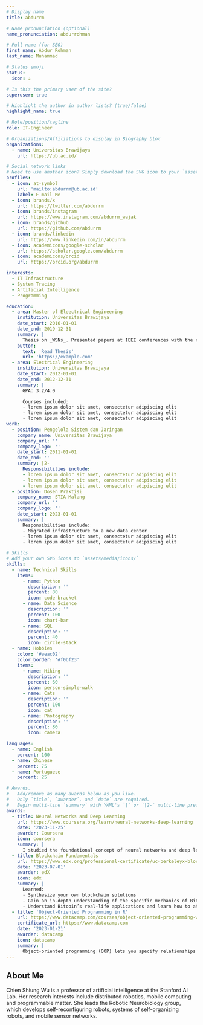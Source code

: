```yaml
---
# Display name
title: abdurrm

# Name pronunciation (optional)
name_pronunciation: abdurrohman

# Full name (for SEO)
first_name: Abdur Rohman
last_name: Muhammad

# Status emoji
status:
  icon: ☕️

# Is this the primary user of the site?
superuser: true

# Highlight the author in author lists? (true/false)
highlight_name: true

# Role/position/tagline
role: IT-Engineer

# Organizations/Affiliations to display in Biography blox
organizations:
  - name: Universitas Brawijaya
    url: https://ub.ac.id/

# Social network links
# Need to use another icon? Simply download the SVG icon to your `assets/media/icons/` folder.
profiles:
  - icon: at-symbol
    url: 'mailto:abdurrm@ub.ac.id'
    label: E-mail Me
  - icon: brands/x
    url: https://twitter.com/abdurrm
  - icon: brands/instagram
    url: https://www.instagram.com/abdurrm_wajak
  - icon: brands/github
    url: https://github.com/abdurrm
  - icon: brands/linkedin
    url: https://www.linkedin.com/in/abdurrm
  - icon: academicons/google-scholar
    url: https://scholar.google.com/abdurrm
  - icon: academicons/orcid
    url: https://orcid.org/abdurrm

interests:
  - IT Infrastructure
  - System Tracing
  - Artificial Intelligence
  - Programming

education:
  - area: Master of Eleectrical Engineering
    institution: Universitas Brawijaya
    date_start: 2016-01-01
    date_end: 2019-12-31
    summary: |
      Thesis on _WSNs_. Presented papers at IEEE conferences with the contributions being published in journals.
    button:
      text: 'Read Thesis'
      url: 'https://example.com'
  - area: Electrical Engineering
    institution: Universitas Brawijaya
    date_start: 2012-01-01
    date_end: 2012-12-31
    summary: |
      GPA: 3.2/4.0

      Courses included:
      - lorem ipsum dolor sit amet, consectetur adipiscing elit
      - lorem ipsum dolor sit amet, consectetur adipiscing elit
      - lorem ipsum dolor sit amet, consectetur adipiscing elit
work:
  - position: Pengelola Sistem dan Jaringan
    company_name: Universitas Brawijaya
    company_url: ''
    company_logo: ''
    date_start: 2011-01-01
    date_end: ''
    summary: |2-
      Responsibilities include:
      - lorem ipsum dolor sit amet, consectetur adipiscing elit
      - lorem ipsum dolor sit amet, consectetur adipiscing elit
      - lorem ipsum dolor sit amet, consectetur adipiscing elit
  - position: Dosen Praktisi
    company_name: STIA Malang
    company_url: ''
    company_logo: ''
    date_start: 2023-01-01
    summary: |
      Responsibilities include:
      - Migrated infrastructure to a new data center
      - lorem ipsum dolor sit amet, consectetur adipiscing elit
      - lorem ipsum dolor sit amet, consectetur adipiscing elit

# Skills
# Add your own SVG icons to `assets/media/icons/`
skills:
  - name: Technical Skills
    items:
      - name: Python
        description: ''
        percent: 80
        icon: code-bracket
      - name: Data Science
        description: ''
        percent: 100
        icon: chart-bar
      - name: SQL
        description: ''
        percent: 40
        icon: circle-stack
  - name: Hobbies
    color: '#eeac02'
    color_border: '#f0bf23'
    items:
      - name: Hiking
        description: ''
        percent: 60
        icon: person-simple-walk
      - name: Cats
        description: ''
        percent: 100
        icon: cat
      - name: Photography
        description: ''
        percent: 80
        icon: camera

languages:
  - name: English
    percent: 100
  - name: Chinese
    percent: 75
  - name: Portuguese
    percent: 25

# Awards.
#   Add/remove as many awards below as you like.
#   Only `title`, `awarder`, and `date` are required.
#   Begin multi-line `summary` with YAML's `|` or `|2-` multi-line prefix and indent 2 spaces below.
awards:
  - title: Neural Networks and Deep Learning
    url: https://www.coursera.org/learn/neural-networks-deep-learning
    date: '2023-11-25'
    awarder: Coursera
    icon: coursera
    summary: |
      I studied the foundational concept of neural networks and deep learning. By the end, I was familiar with the significant technological trends driving the rise of deep learning; build, train, and apply fully connected deep neural networks; implement efficient (vectorized) neural networks; identify key parameters in a neural network’s architecture; and apply deep learning to your own applications.
  - title: Blockchain Fundamentals
    url: https://www.edx.org/professional-certificate/uc-berkeleyx-blockchain-fundamentals
    date: '2023-07-01'
    awarder: edX
    icon: edx
    summary: |
      Learned:
      - Synthesize your own blockchain solutions
      - Gain an in-depth understanding of the specific mechanics of Bitcoin
      - Understand Bitcoin’s real-life applications and learn how to attack and destroy Bitcoin, Ethereum, smart contracts and Dapps, and alternatives to Bitcoin’s Proof-of-Work consensus algorithm
  - title: 'Object-Oriented Programming in R'
    url: https://www.datacamp.com/courses/object-oriented-programming-with-s3-and-r6-in-r
    certificate_url: https://www.datacamp.com
    date: '2023-01-21'
    awarder: datacamp
    icon: datacamp
    summary: |
      Object-oriented programming (OOP) lets you specify relationships between functions and the objects that they can act on, helping you manage complexity in your code. This is an intermediate level course, providing an introduction to OOP, using the S3 and R6 systems. S3 is a great day-to-day R programming tool that simplifies some of the functions that you write. R6 is especially useful for industry-specific analyses, working with web APIs, and building GUIs.
---
```


## About Me

Chien Shiung Wu is a professor of artificial intelligence at the Stanford AI Lab. Her research interests include distributed robotics, mobile computing and programmable matter. She leads the Robotic Neurobiology group, which develops self-reconfiguring robots, systems of self-organizing robots, and mobile sensor networks.
